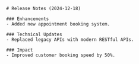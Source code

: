 
    # Release Notes (2024-12-18)

    ### Enhancements
    - Added new appointment booking system.

    ### Technical Updates
    - Replaced legacy APIs with modern RESTful APIs.

    ### Impact
    - Improved customer booking speed by 50%.
    